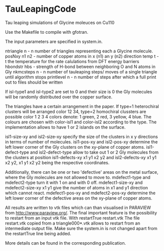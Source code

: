 # TauLeapingCode
Tau leaping simulations of Glycine moleuces on Cu110


Use the Makefile to compile with gfotran.

The input parameters are specified in system.in.

ntriangle n       - n number of triangles representing each a Glycine molecule.
posNxy n1 n2      - number of copper atoms in x (n1) an y (n2) direction
temp t            - t the temperature for the rate calulations from DFT energy barriers  
hbondstr hbs      - strength of H-bond between neighboring O and N atoms in Gly
nkmcsteps n       - n number of tauleaping steps/ moves of a single triangle until algorithm stops
printlevel n      - n number of steps after which a full print out to files should be written

If isl-type1 and isl-type2 are set to 0 and their size is 0 the Gly molecules 
will be randomly distributed over the copper surface.

The triangles have a certain arrangement in the paper. If
type=1 heterochiral clusters will be arranged color 12 34, 
type=2 homochiral clussters are possible color 1 2 3 4 
colors denote: 1 green, 2 red, 3 yellow, 4 blue.
The colours are chosen with color-isl1 and color-isl2 according to the type. 
The implementation allows to have 1 or 2 islands on the surface.

isl1-size-xy and isl2-size-xy specify the size of the clusters in x y directions in terms of number of molecules.
isl1-pos-xy and isl2-pos-xy determine the left lower corner of the Gly clusters on the xy-plane of copper atoms.
isl1-defect-type and isl2-defect-type allow to take out 1 or 2 Gly molecules from the clusters at position
isl1-defects-xy x1 y1 x2 y2 and 
isl2-defects-xy x1 y1 x2 y2,
x1 y1 x2 y2 being the respective coordinates.


Additionally, there can be one or two 'defective' areas on the metal surface, 
where the Gly molecules are not allowed to move to.
mdefect1-type and mdefect2-type turn it with 1 on and with 0 off.
mdefect1-size-xy and mdefect2-size-xy x1 y1 give the number of atoms in x1 and y1 direction which cannot react.
mdefect1-pos-xy and mdefect2-pos-xy determine the left lower corner of the defective areas on the xy-plane of copper atoms.

All results are written to vtk files which can than visualised in PARAVIEW from http://www.paraview.org/.
The final important feature is the possibility to restart from an input vtk file. With
restartTrue restart.vtk
The file restart.vtk copied from a triangle000*.vtk allows to restart from an intermediate output file.
Make sure the system.in is not changed apart from the restartTrue line being added.

More details can be found in the corresponding publication.

